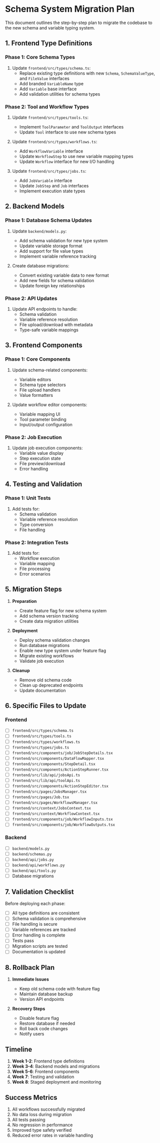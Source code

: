 # Schema System Migration Plan

This document outlines the step-by-step plan to migrate the codebase to the new schema and variable typing system.

## 1. Frontend Type Definitions

### Phase 1: Core Schema Types
1. Update `frontend/src/types/schema.ts`:
   - Replace existing type definitions with new `Schema`, `SchemaValueType`, and `FileValue` interfaces
   - Add branded `VariableName` type
   - Add `Variable` base interface
   - Add validation utilities for schema types

### Phase 2: Tool and Workflow Types
1. Update `frontend/src/types/tools.ts`:
   - Implement `ToolParameter` and `ToolOutput` interfaces
   - Update `Tool` interface to use new schema types
   
2. Update `frontend/src/types/workflows.ts`:
   - Add `WorkflowVariable` interface
   - Update `WorkflowStep` to use new variable mapping types
   - Update `Workflow` interface for new I/O handling

3. Update `frontend/src/types/jobs.ts`:
   - Add `JobVariable` interface
   - Update `JobStep` and `Job` interfaces
   - Implement execution state types

## 2. Backend Models

### Phase 1: Database Schema Updates
1. Update `backend/models.py`:
   - Add schema validation for new type system
   - Update variable storage format
   - Add support for file value types
   - Implement variable reference tracking

2. Create database migrations:
   - Convert existing variable data to new format
   - Add new fields for schema validation
   - Update foreign key relationships

### Phase 2: API Updates
1. Update API endpoints to handle:
   - Schema validation
   - Variable reference resolution
   - File upload/download with metadata
   - Type-safe variable mappings

## 3. Frontend Components

### Phase 1: Core Components
1. Update schema-related components:
   - Variable editors
   - Schema type selectors
   - File upload handlers
   - Value formatters

2. Update workflow editor components:
   - Variable mapping UI
   - Tool parameter binding
   - Input/output configuration

### Phase 2: Job Execution
1. Update job execution components:
   - Variable value display
   - Step execution state
   - File preview/download
   - Error handling

## 4. Testing and Validation

### Phase 1: Unit Tests
1. Add tests for:
   - Schema validation
   - Variable reference resolution
   - Type conversion
   - File handling

### Phase 2: Integration Tests
1. Add tests for:
   - Workflow execution
   - Variable mapping
   - File processing
   - Error scenarios

## 5. Migration Steps

1. **Preparation**
   - Create feature flag for new schema system
   - Add schema version tracking
   - Create data migration utilities

2. **Deployment**
   - Deploy schema validation changes
   - Run database migrations
   - Enable new type system under feature flag
   - Migrate existing workflows
   - Validate job execution

3. **Cleanup**
   - Remove old schema code
   - Clean up deprecated endpoints
   - Update documentation

## 6. Specific Files to Update

### Frontend
- [ ] `frontend/src/types/schema.ts`
- [ ] `frontend/src/types/tools.ts`
- [ ] `frontend/src/types/workflows.ts`
- [ ] `frontend/src/types/jobs.ts`
- [ ] `frontend/src/components/job/JobStepDetails.tsx`
- [ ] `frontend/src/components/DataFlowMapper.tsx`
- [ ] `frontend/src/components/StepDetail.tsx`
- [ ] `frontend/src/components/ActionStepRunner.tsx`
- [ ] `frontend/src/lib/api/jobsApi.ts`
- [ ] `frontend/src/lib/api/toolApi.ts`
- [ ] `frontend/src/components/ActionStepEditor.tsx`
- [ ] `frontend/src/pages/JobsManager.tsx`
- [ ] `frontend/src/pages/Job.tsx`
- [ ] `frontend/src/pages/WorkflowsManager.tsx`
- [ ] `frontend/src/context/JobsContext.tsx`
- [ ] `frontend/src/context/WorkflowContext.tsx`
- [ ] `frontend/src/components/job/WorkflowInputs.tsx`
- [ ] `frontend/src/components/job/WorkflowOutputs.tsx`

### Backend
- [ ] `backend/models.py`
- [ ] `backend/schemas.py`
- [ ] `backend/api/jobs.py`
- [ ] `backend/api/workflows.py`
- [ ] `backend/api/tools.py`
- [ ] Database migrations

## 7. Validation Checklist

Before deploying each phase:
- [ ] All type definitions are consistent
- [ ] Schema validation is comprehensive
- [ ] File handling is secure
- [ ] Variable references are tracked
- [ ] Error handling is complete
- [ ] Tests pass
- [ ] Migration scripts are tested
- [ ] Documentation is updated

## 8. Rollback Plan

1. **Immediate Issues**
   - Keep old schema code with feature flag
   - Maintain database backup
   - Version API endpoints

2. **Recovery Steps**
   - Disable feature flag
   - Restore database if needed
   - Roll back code changes
   - Notify users

## Timeline

1. **Week 1-2**: Frontend type definitions
2. **Week 3-4**: Backend models and migrations
3. **Week 5-6**: Frontend components
4. **Week 7**: Testing and validation
5. **Week 8**: Staged deployment and monitoring

## Success Metrics

1. All workflows successfully migrated
2. No data loss during migration
3. All tests passing
4. No regression in performance
5. Improved type safety verified
6. Reduced error rates in variable handling 
